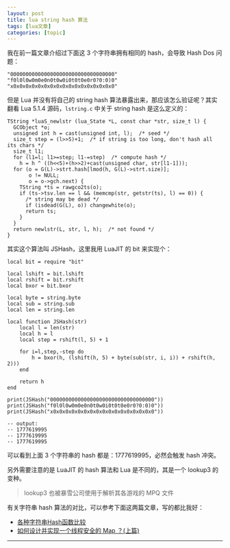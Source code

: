 ```yaml
---
layout: post
title: lua string hash 算法 
tags: [lua文章]
categories: [topic]
---
```

我在前一篇文章介绍过下面这 3 个字符串拥有相同的 hash，会导致 Hash Dos 问题：

    
    
    "0000000000000000000000000000000000"
    "f0l0l0w0m0e0n0t0w0i0t0t0e0r0?0:0)0"
    "x0x0x0x0x0x0x0x0x0x0x0x0x0x0x0x0x0"
    

但是 Lua 并没有将自己的 string hash 算法暴露出来，那应该怎么验证呢？其实翻看 Lua 5.1.4 源码，`lstring.c` 中关于
string hash 是这么定义的：

    
    
    TString *luaS_newlstr (lua_State *L, const char *str, size_t l) {
      GCObject *o;
      unsigned int h = cast(unsigned int, l);  /* seed */
      size_t step = (l>>5)+1;  /* if string is too long, don't hash all its chars */
      size_t l1;
      for (l1=l; l1>=step; l1-=step)  /* compute hash */
        h = h ^ ((h<<5)+(h>>2)+cast(unsigned char, str[l1-1]));
      for (o = G(L)->strt.hash[lmod(h, G(L)->strt.size)];
           o != NULL;
           o = o->gch.next) {
        TString *ts = rawgco2ts(o);
        if (ts->tsv.len == l && (memcmp(str, getstr(ts), l) == 0)) {
          /* string may be dead */
          if (isdead(G(L), o)) changewhite(o);
          return ts;
        }
      }
      return newlstr(L, str, l, h);  /* not found */
    }
    

其实这个算法叫 JSHash，这里我用 LuaJIT 的 bit 来实现个：

    
    
    local bit = require "bit"
    
    local lshift = bit.lshift
    local rshift = bit.rshift
    local bxor = bit.bxor
    
    local byte = string.byte
    local sub = string.sub
    local len = string.len
    
    local function JSHash(str)
        local l = len(str)
        local h = l
        local step = rshift(l, 5) + 1
    
        for i=l,step,-step do
            h = bxor(h, (lshift(h, 5) + byte(sub(str, i, i)) + rshift(h, 2)))
        end
    
        return h
    end
    
    print(JSHash("0000000000000000000000000000000000"))
    print(JSHash("f0l0l0w0m0e0n0t0w0i0t0t0e0r0?0:0)0"))
    print(JSHash("x0x0x0x0x0x0x0x0x0x0x0x0x0x0x0x0x0"))
    
    -- output:
    -- 1777619995
    -- 1777619995
    -- 1777619995
    

可以看到上面 3 个字符串的 hash 都是：1777619995，必然会触发 hash 冲突。

另外需要注意的是 LuaJIT 的 hash 算法和 Lua 是不同的，其是一个 lookup3 的变种。

> lookup3 也被暴雪公司使用于解析其各游戏的 MPQ 文件

有关字符串 hash 算法的对比，可以参考下面这两篇文章，写的都比我好：

  * [各种字符串Hash函数比较](https://www.byvoid.com/zhs/blog/string-hash-compare)
  * [如何设计并实现一个线程安全的 Map ？(上篇)](https://halfrost.com/go_map_chapter_one/)

* * *